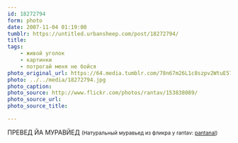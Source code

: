 ```yaml
---
id: 18272794
form: photo
date: 2007-11-04 01:19:00
tumblr: https://untitled.urbansheep.com/post/18272794/
title:
tags:
    - живой уголок
    - картинки
    - потрогай меня не бойся
photo_original_url: https://64.media.tumblr.com/78n67m26L1c8szpv2WtuE57q_400.jpg
photo: ../../media/18272794.jpg
photo_caption:
photo_source: http://www.flickr.com/photos/rantav/153838089/
photo_source_url:
photo_source_title:

---
```


<p>ПРЕВЕД ЙА МУРАВЙЕД <small>(Натуральный муравьед из фликра у rantav: <a href="http://www.flickr.com/photos/rantav/153838089/">pantanal</a>)</small></p>
